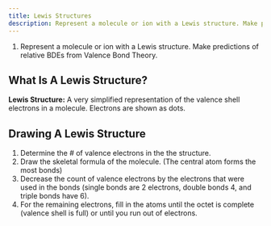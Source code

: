 ```yaml
---
title: Lewis Structures
description: Represent a molecule or ion with a Lewis structure. Make predictions of relative BDEs from Valence Bond Theory.
---
```


1. Represent a molecule or ion with a Lewis structure. Make predictions of relative BDEs from Valence Bond Theory.

## What Is A Lewis Structure?

**Lewis Structure:** A very simplified representation of the valence shell electrons in a molecule. Electrons are shown as dots.

## Drawing A Lewis Structure

1. Determine the # of valence electrons in the the structure.
2. Draw the skeletal formula of the molecule. (The central atom forms the most bonds)
3. Decrease the count of valence electrons by the electrons that were used in the bonds (single bonds are 2 electrons, double bonds 4, and triple bonds have 6).
4. For the remaining electrons, fill in the atoms until the octet is complete (valence shell is full) or until you run out of electrons.

